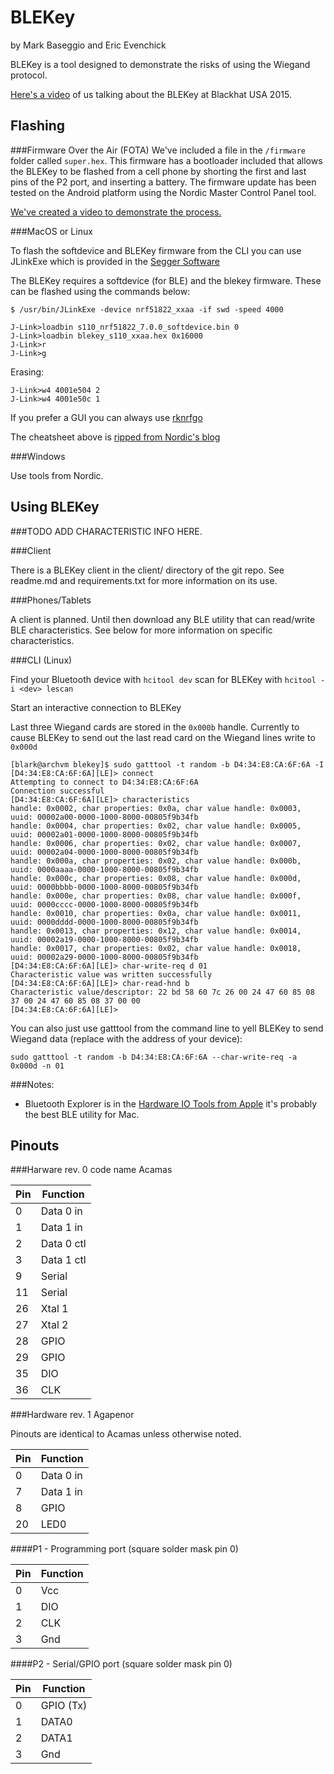 BLEKey
======

by Mark Baseggio and Eric Evenchick

BLEKey is a tool designed to demonstrate the risks of using the Wiegand protocol. 

[Here's a video](https://www.youtube.com/watch?v=seKas8KFcSI) of us talking about the BLEKey at Blackhat USA 2015.

Flashing
--------

###Firmware Over the Air (FOTA)
We've included a file in the `/firmware` folder called `super.hex`. This firmware has a bootloader included that allows the BLEKey to be flashed from a cell phone by shorting the first and last pins of the P2 port, and inserting a battery. The firmware update has been tested on the Android platform using the Nordic Master Control Panel tool.

[We've created a video to demonstrate the process.](/firmware/fw_update.mp4)

###MacOS or Linux

To flash the softdevice and BLEKey firmware from the CLI you can use JLinkExe which is provided in the [Segger Software](https://www.segger.com/jlink-software.html)

The BLEKey requires a softdevice (for BLE) and the blekey firmware. These can be flashed using the commands below:

```
$ /usr/bin/JLinkExe -device nrf51822_xxaa -if swd -speed 4000

J-Link>loadbin s110_nrf51822_7.0.0_softdevice.bin 0
J-Link>loadbin blekey_s110_xxaa.hex 0x16000
J-Link>r
J-Link>g
```

Erasing:
```
J-Link>w4 4001e504 2
J-Link>w4 4001e50c 1
```

If you prefer a GUI you can always use [rknrfgo](http://sourceforge.net/projects/rknrfgo/)

The cheatsheet above is [ripped from Nordic's blog](https://devzone.nordicsemi.com/blogs/22/getting-started-with-nrf51-development-on-mac-os-x/)

###Windows

Use tools from Nordic.

Using BLEKey
------------

###TODO ADD CHARACTERISTIC INFO HERE.

###Client

There is a BLEKey client in the client/ directory of the git repo. See readme.md and requirements.txt for more information on its use.

###Phones/Tablets

A client is planned. Until then download any BLE utility that can read/write BLE characteristics. See below for more information on specific characteristics.

###CLI (Linux)

Find your Bluetooth device with `hcitool dev` scan for BLEKey with `hcitool -i <dev> lescan`

Start an interactive connection to BLEKey

Last three Wiegand cards are stored in the `0x000b` handle. Currently to cause BLEKey to send out the last read card on the Wiegand lines write to `0x000d`

```
[blark@archvm blekey]$ sudo gatttool -t random -b D4:34:E8:CA:6F:6A -I
[D4:34:E8:CA:6F:6A][LE]> connect
Attempting to connect to D4:34:E8:CA:6F:6A
Connection successful
[D4:34:E8:CA:6F:6A][LE]> characteristics
handle: 0x0002, char properties: 0x0a, char value handle: 0x0003, uuid: 00002a00-0000-1000-8000-00805f9b34fb
handle: 0x0004, char properties: 0x02, char value handle: 0x0005, uuid: 00002a01-0000-1000-8000-00805f9b34fb
handle: 0x0006, char properties: 0x02, char value handle: 0x0007, uuid: 00002a04-0000-1000-8000-00805f9b34fb
handle: 0x000a, char properties: 0x02, char value handle: 0x000b, uuid: 0000aaaa-0000-1000-8000-00805f9b34fb
handle: 0x000c, char properties: 0x08, char value handle: 0x000d, uuid: 0000bbbb-0000-1000-8000-00805f9b34fb
handle: 0x000e, char properties: 0x08, char value handle: 0x000f, uuid: 0000cccc-0000-1000-8000-00805f9b34fb
handle: 0x0010, char properties: 0x0a, char value handle: 0x0011, uuid: 0000dddd-0000-1000-8000-00805f9b34fb
handle: 0x0013, char properties: 0x12, char value handle: 0x0014, uuid: 00002a19-0000-1000-8000-00805f9b34fb
handle: 0x0017, char properties: 0x02, char value handle: 0x0018, uuid: 00002a29-0000-1000-8000-00805f9b34fb
[D4:34:E8:CA:6F:6A][LE]> char-write-req d 01
Characteristic value was written successfully
[D4:34:E8:CA:6F:6A][LE]> char-read-hnd b
Characteristic value/descriptor: 22 bd 58 60 7c 26 00 24 47 60 85 08 37 00 24 47 60 85 08 37 00 00 
[D4:34:E8:CA:6F:6A][LE]>
```

You can also just use gatttool from the command line to yell BLEKey to send Wiegand data (replace with the address of your device):
```
sudo gatttool -t random -b D4:34:E8:CA:6F:6A --char-write-req -a 0x000d -n 01
```

###Notes:

* Bluetooth Explorer is in the [Hardware IO Tools from Apple](http://adcdownload.apple.com/Developer_Tools/Hardware_IO_Tools_for_Xcode_6.3/HardwareIOTools_Xcode_6.3.dmg) it's probably the best BLE utility for Mac.

Pinouts
-------

###Harware rev. 0 code name Acamas

| Pin	| Function 		|
| ------|---------------|
| 0     | Data 0 in 	|
| 1		| Data 1 in		|
| 2     | Data 0 ctl	|
| 3		| Data 1 ctl	|
| 9		| Serial		|
| 11	| Serial		|
| 26	| Xtal 1		|
| 27	| Xtal 2		|
| 28	| GPIO			|
| 29	| GPIO			|
| 35	| DIO			|
| 36	| CLK			|

###Hardware rev. 1 Agapenor

Pinouts are identical to Acamas unless otherwise noted.

| Pin	| Function 		|
| ------|---------------|
| 0     | Data 0 in 	|
| 7		| Data 1 in		|
| 8		| GPIO			|
| 20	| LED0			|

####P1 - Programming port (square solder mask pin 0)

| Pin	| Function 		|
| ------|---------------|
| 0     | Vcc		 	|
| 1		| DIO			|
| 2		| CLK			|
| 3     | Gnd			|

####P2 - Serial/GPIO port (square solder mask pin 0)

| Pin	| Function 		|
| ------|---------------|
| 0     | GPIO (Tx)	 	|
| 1		| DATA0			|
| 2		| DATA1			|
| 3     | Gnd			|
